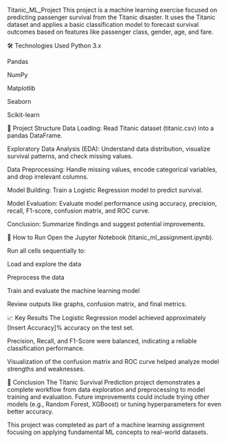 Titanic_ML_Project
This project is a machine learning exercise focused on predicting passenger survival from the Titanic disaster. It uses the Titanic dataset and applies a basic classification model to forecast survival outcomes based on features like passenger class, gender, age, and fare.

🛠️ Technologies Used Python 3.x

Pandas

NumPy

Matplotlib

Seaborn

Scikit-learn

🧩 Project Structure Data Loading: Read Titanic dataset (titanic.csv) into a pandas DataFrame.

Exploratory Data Analysis (EDA): Understand data distribution, visualize survival patterns, and check missing values.

Data Preprocessing: Handle missing values, encode categorical variables, and drop irrelevant columns.

Model Building: Train a Logistic Regression model to predict survival.

Model Evaluation: Evaluate model performance using accuracy, precision, recall, F1-score, confusion matrix, and ROC curve.

Conclusion: Summarize findings and suggest potential improvements.

🚀 How to Run Open the Jupyter Notebook (titanic_ml_assignment.ipynb).

Run all cells sequentially to:

Load and explore the data

Preprocess the data

Train and evaluate the machine learning model

Review outputs like graphs, confusion matrix, and final metrics.

📈 Key Results The Logistic Regression model achieved approximately [Insert Accuracy]% accuracy on the test set.

Precision, Recall, and F1-Score were balanced, indicating a reliable classification performance.

Visualization of the confusion matrix and ROC curve helped analyze model strengths and weaknesses.

📢 Conclusion The Titanic Survival Prediction project demonstrates a complete workflow from data exploration and preprocessing to model training and evaluation. Future improvements could include trying other models (e.g., Random Forest, XGBoost) or tuning hyperparameters for even better accuracy.

This project was completed as part of a machine learning assignment focusing on applying fundamental ML concepts to real-world datasets.
